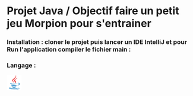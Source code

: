 <h1 align="left">Projet Java / Objectif faire un petit jeu Morpion pour s'entrainer</h1>

<h3 align="left">Installation : cloner le projet puis lancer un IDE IntelliJ et pour Run l'application compiler le fichier main :</h3>

<h3 align="left">Langage :</h3>
<p align="left">
  <a href="https://www.java.com" target="_blank" rel="noreferrer"> <img src="https://raw.githubusercontent.com/devicons/devicon/master/icons/java/java-original.svg" alt="java" width="40" height="40"/> </a>
</p>
